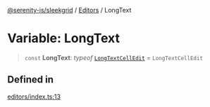 [@serenity-is/sleekgrid](../../../README.md) / [Editors](../README.md) / LongText

# Variable: LongText

> `const` **LongText**: *typeof* [`LongTextCellEdit`](../../../classes/LongTextCellEdit.md) = `LongTextCellEdit`

## Defined in

[editors/index.ts:13](https://github.com/serenity-is/sleekgrid/blob/master/src/editors/index.ts#L13)
